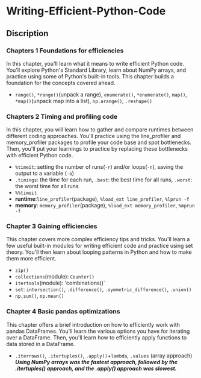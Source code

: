 # Writing-Efficient-Python-Code
## Discription

### Chapters 1 Foundations for efficiencies
In this chapter, you'll learn what it means to write efficient Python code. You'll explore Python's Standard Library, learn about NumPy arrays, and practice using some of Python's built-in tools. This chapter builds a foundation for the concepts covered ahead.
* `range()`, `*range()`(unpack a range), `enumerate()`, `*enumerate()`, `map()`, `*map()`(unpack map into a list), `np.arange()`, `.reshape()`
### Chapters 2 Timing and profiling code
In this chapter, you will learn how to gather and compare runtimes between different coding approaches. You'll practice using the line_profiler and memory_profiler packages to profile your code base and spot bottlenecks. Then, you'll put your learnings to practice by replacing these bottlenecks with efficient Python code.
* `%timeit`: setting the number of runs(`-r`) and/or loops(`-n`), saving the output to a variable (`-o`)
* `.timings`: the time for each run, `.best`: the best time for all runs, `.worst`: the worst time for all runs
* `%%timeit`
* **runtime**:`line_profiler`(package), `%load_ext line_profiler`, `%lprun -f`
* **memory**: `memory_profiler`(package), `%load_ext memory_profiler`, `%mprun -f`
### Chapter 3 Gaining efficiencies
This chapter covers more complex efficiency tips and tricks. You'll learn a few useful built-in modules for writing efficient code and practice using set theory. You'll then learn about looping patterns in Python and how to make them more efficient.
* `zip()`
* `collections`(module): `Counter()`
* `itertools`(module): 'combinations()`
* `set`: `intersection()`, `.difference()`, `.symmetric_difference()`, `.union()`
* `np.sum()`, `np.mean()`
### Chapter 4 Basic pandas optimizations
This chapter offers a brief introduction on how to efficiently work with pandas DataFrames. You'll learn the various options you have for iterating over a DataFrame. Then, you'll learn how to efficiently apply functions to data stored in a DataFrame.
* `.iterrows()`, `.itertuples()`, `.apply()`+`lambda`, `.values` (array approach) <br>
***Using NumPy arrays was the fastest approach, followed by the .itertuples() approach, and the .apply() approach was slowest.***
